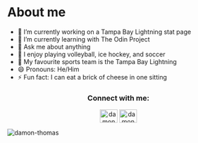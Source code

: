 # About me

- 🔭 I’m currently working on a Tampa Bay Lightning stat page
- 🌱 I’m currently learning with The Odin Project
- 💬 Ask me about anything
- 🏐 I enjoy playing volleyball, ice hockey, and soccer
- 🥅 My favourite sports team is the Tampa Bay Lightning
- 😄 Pronouns: He/Him
- ⚡ Fun fact: I can eat a brick of cheese in one sitting

<h3 align="center">Connect with me:</h3>
<p align="center">
<a href="https://www.linkedin.com/in/damon-thomas-445a39126/" target="blank"><img align="center" src="https://raw.githubusercontent.com/rahuldkjain/github-profile-readme-generator/master/src/images/icons/Social/linked-in-alt.svg" alt="damon thomas" height="30" width="40" /></a>
<a href="https://leetcode.com/u/Damont22/" target="blank"><img align="center" src="https://raw.githubusercontent.com/rahuldkjain/github-profile-readme-generator/master/src/images/icons/Social/leet-code.svg" alt="damon thomas" height="30" width="40" /></a>
</p>
<p align="left"> <img src="https://komarev.com/ghpvc/?username=damon-thomas&label=Profile%20views&color=0e75b6&style=flat" alt="damon-thomas" /> </p>







